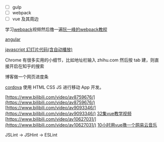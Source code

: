 - [ ] gulp
- [ ] webpack
- [ ] vue 及其周边

学习[webpack](http://v.youku.com/v_show/id_XMjY4MzM5MjM2OA==.html)视频然后撸一遍[阮一峰的webpack教程](https://github.com/ruanyf/webpack-demos)

[angular](http://v.youku.com/v_show/id_XMTcwMzAxNzA1Mg==.html?f=28019830&spm=a2hzp.8244740.0.0)

[javascript 幻灯片代码(含自动播放)](http://www.runoob.com/w3cnote/javascript-slideshow.html)


Chrome 有很多实用的小细节，比如地址栏输入 zhihu.com 然后按 tab 建，则直接开启在知乎的搜索

博客做一个网页进度条

[cordova](http://cordova.axuer.com/#getstarted) 使用 HTML CSS JS 进行移动 App 开发。

[https://www.bilibili.com/video/av8759676/](https://www.bilibili.com/video/av8759676/)
[https://www.bilibili.com/video/av9093346/](https://www.bilibili.com/video/av9093346/)
[32集vue教学视频](https://www.bilibili.com/video/av9689818/)
[https://www.bilibili.com/video/av10627031/](https://www.bilibili.com/video/av10627031/)
[10小时用vue撸一个网易云音乐](https://www.bilibili.com/video/av10956598/)

JSLint -> JSHint -> ESLint




